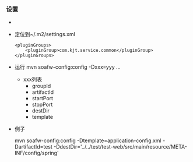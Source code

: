 ### 设置

+ 

+ 定位到~/.m2/settings.xml

	```
	<pluginGroups>
        <pluginGroup>com.kjt.service.common</pluginGroup>
    </pluginGroups>
    ```
+ 运行 mvn soafw-config:config -Dxxx=yyy ...

	+ xxx列表
		+ groupId
		+ artifactId
		+ startPort
		+ stopPort
		+ destDir
		+ template
		
+ 例子
	
	mvn soafw-config:config -Dtemplate=application-config.xml -DartifactId=test -DdestDir='../../test/test-web/src/main/resource/META-INF/config/spring'